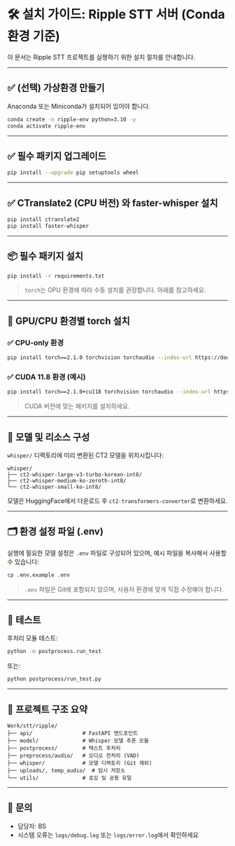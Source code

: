 # 🛠 설치 가이드: Ripple STT 서버 (Conda 환경 기준)

이 문서는 Ripple STT 프로젝트를 실행하기 위한 설치 절차를 안내합니다.

---

## ✅ (선택) 가상환경 만들기

Anaconda 또는 Miniconda가 설치되어 있어야 합니다.

```bash
conda create -n ripple-env python=3.10 -y
conda activate ripple-env
```

---

## ✅ 필수 패키지 업그레이드

```bash
pip install --upgrade pip setuptools wheel
```

---

## ✅ CTranslate2 (CPU 버전) 와 faster-whisper 설치

```bash
pip install ctranslate2
pip install faster-whisper
```

---

## 📦 필수 패키지 설치

```bash
pip install -r requirements.txt
```

> `torch`는 GPU 환경에 따라 수동 설치를 권장합니다. 아래를 참고하세요.

---

## 🚀 GPU/CPU 환경별 torch 설치

### ✅ CPU-only 환경

```bash
pip install torch==2.1.0 torchvision torchaudio --index-url https://download.pytorch.org/whl/cpu
```

### ✅ CUDA 11.8 환경 (예시)

```bash
pip install torch==2.1.0+cu118 torchvision torchaudio --index-url https://download.pytorch.org/whl/cu118
```

> CUDA 버전에 맞는 패키지를 설치하세요.

---

## 🧠 모델 및 리소스 구성

`whisper/` 디렉토리에 미리 변환된 CT2 모델을 위치시킵니다:

```
whisper/
├── ct2-whisper-large-v3-turbo-korean-int8/
├── ct2-whisper-medium-ko-zeroth-int8/
└── ct2-whisper-small-ko-int8/
```

모델은 HuggingFace에서 다운로드 후 `ct2-transformers-converter`로 변환하세요.

---

## 🗂 환경 설정 파일 (.env)

실행에 필요한 모델 설정은 `.env` 파일로 구성되어 있으며, 예시 파일을 복사해서 사용할 수 있습니다:

```bash
cp .env.example .env
```

> `.env` 파일은 Git에 포함되지 않으며, 사용자 환경에 맞게 직접 수정해야 합니다.

---

## 🧪 테스트

후처리 모듈 테스트:

```bash
python -m postprocess.run_test
```

또는:

```bash
python postprocess/run_test.py
```

---

## 📁 프로젝트 구조 요약

```
Work/stt/ripple/
├── api/                # FastAPI 엔드포인트
├── model/              # Whisper 모델 추론 모듈
├── postprocess/        # 텍스트 후처리
├── preprocess/audio/   # 오디오 전처리 (VAD)
├── whisper/            # 모델 디렉토리 (Git 제외)
├── uploads/, temp_audio/  # 임시 저장소
└── utils/              # 로깅 및 공용 유틸
```

---

## 🤝 문의

- 담당자: BS
- 시스템 오류는 `logs/debug.log` 또는 `logs/error.log`에서 확인하세요

